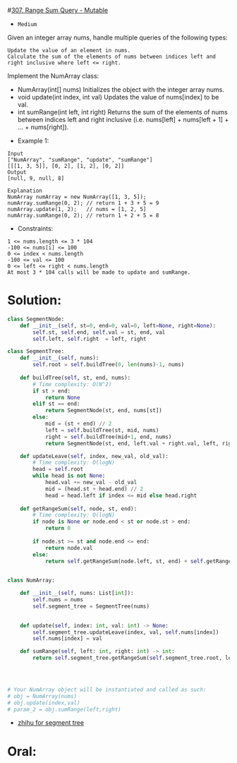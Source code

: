 #[307. Range Sum Query - Mutable](https://leetcode.com/problems/range-sum-query-mutable/description/) 
+ `Medium`

Given an integer array nums, handle multiple queries of the following types:

```
Update the value of an element in nums.
Calculate the sum of the elements of nums between indices left and right inclusive where left <= right.
```

Implement the NumArray class:

- NumArray(int[] nums) Initializes the object with the integer array nums.
- void update(int index, int val) Updates the value of nums[index] to be val.
- int sumRange(int left, int right) Returns the sum of the elements of nums between indices left and right inclusive (i.e. nums[left] + nums[left + 1] + ... + nums[right]).


+ Example 1:

```
Input
["NumArray", "sumRange", "update", "sumRange"]
[[[1, 3, 5]], [0, 2], [1, 2], [0, 2]]
Output
[null, 9, null, 8]

Explanation
NumArray numArray = new NumArray([1, 3, 5]);
numArray.sumRange(0, 2); // return 1 + 3 + 5 = 9
numArray.update(1, 2);   // nums = [1, 2, 5]
numArray.sumRange(0, 2); // return 1 + 2 + 5 = 8
```


+ Constraints:

```
1 <= nums.length <= 3 * 104
-100 <= nums[i] <= 100
0 <= index < nums.length
-100 <= val <= 100
0 <= left <= right < nums.length
At most 3 * 104 calls will be made to update and sumRange.
```

# Solution:
```python {.line-numbers}
class SegmentNode:
    def __init__(self, st=0, end=0, val=0, left=None, right=None):
        self.st, self.end, self.val = st, end, val
        self.left, self.right  = left, right

class SegmentTree:
    def __init__(self, nums):
        self.root = self.buildTree(0, len(nums)-1, nums)
    
    def buildTree(self, st, end, nums):
        # Time complexity: O(N^2)
        if st > end:
            return None
        elif st == end:
            return SegmentNode(st, end, nums[st])
        else:
            mid = (st + end) // 2
            left = self.buildTree(st, mid, nums)
            right = self.buildTree(mid+1, end, nums)
            return SegmentNode(st, end, left.val + right.val, left, right)

    def updateLeave(self, index, new_val, old_val):
        # Time complexity: O(logN)
        head = self.root
        while head is not None:
            head.val += new_val - old_val
            mid = (head.st + head.end) // 2
            head = head.left if index <= mid else head.right
    
    def getRangeSum(self, node, st, end):
        # Time complexity: O(logN)
        if node is None or node.end < st or node.st > end:
            return 0
        
        if node.st >= st and node.end <= end:
            return node.val
        else:
            return self.getRangeSum(node.left, st, end) + self.getRangeSum(node.right, st, end)
    

class NumArray:

    def __init__(self, nums: List[int]):
        self.nums = nums
        self.segment_tree = SegmentTree(nums)
        

    def update(self, index: int, val: int) -> None:
        self.segment_tree.updateLeave(index, val, self.nums[index])
        self.nums[index] = val

    def sumRange(self, left: int, right: int) -> int:
        return self.segment_tree.getRangeSum(self.segment_tree.root, left, right)

        


# Your NumArray object will be instantiated and called as such:
# obj = NumArray(nums)
# obj.update(index,val)
# param_2 = obj.sumRange(left,right)
```

+ [zhihu for segment tree](https://www.jianshu.com/p/91f2c503e62f)

# Oral:

